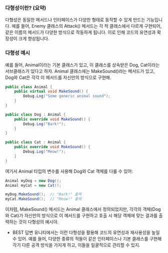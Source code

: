 ### 다형성이란? (요약)
다형성은 동일한 메서드나 인터페이스가 다양한 형태로 동작할 수 있게 만드는 기능입니다. 
예를 들어, Enemy 클래스의 Attack() 메서드는 각 적 클래스에서 다르게 구현되어, 같은 이름의 메서드가 다양한 방식으로 작동하게 됩니다. 이로 인해 코드의 유연성과 확장성이 크게 향상됩니다.

### 다형성 예시
예를 들어, Animal이라는 기본 클래스가 있고, 이 클래스를 상속받은 Dog, Cat이라는 서브클래스가 있다고 하자. Animal 클래스에는 MakeSound()라는 메서드가 있고, Dog와 Cat은 각각 이 메서드를 자신만의 방식으로 구현해.

```csharp
public class Animal {
    public virtual void MakeSound() {
        Debug.Log("Some generic animal sound");
    }
}

public class Dog : Animal {
    public override void MakeSound() {
        Debug.Log("Bark!");
    }
}

public class Cat : Animal {
    public override void MakeSound() {
        Debug.Log("Meow!");
    }
}
```

여기서 Animal 타입의 변수를 사용해 Dog와 Cat 객체를 다룰 수 있어:

```csharp
Animal myDog = new Dog();
Animal myCat = new Cat();

myDog.MakeSound();  // "Bark!" 출력
myCat.MakeSound();  // "Meow!" 출력
```

이처럼, MakeSound() 메서드는 Animal 클래스에서 정의되었지만, 각각의 객체(Dog와 Cat)가 자신만의 방식으로 이 메서드를 구현하고 호출 시 해당 객체에 맞는 결과를 출력하는 것이 다형성의 예시야.

- BEST 답변
유니티에서는 이런 다형성을 활용해 코드의 유연성과 재사용성을 높일 수 있어. 예를 들어, 다양한 종류의 적들이 같은 인터페이스나 기본 클래스를 구현해 각기 다른 공격 방식을 가지게 하고, 이들을 일괄적으로 관리할 수 있지.